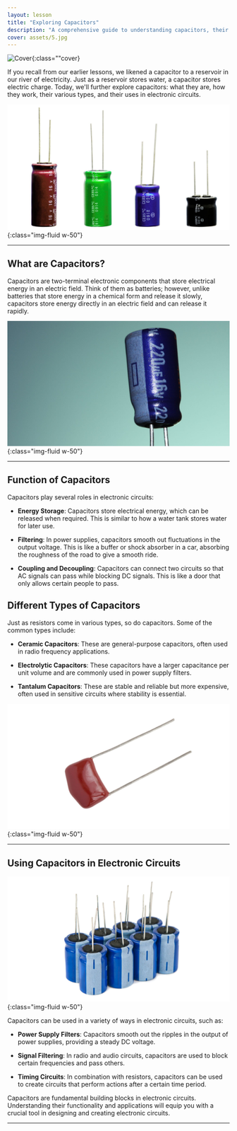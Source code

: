 ```yaml
---
layout: lesson
title: "Exploring Capacitors"
description: "A comprehensive guide to understanding capacitors, their function, different types, and how they are used in electronic circuits."
cover: assets/5.jpg
---
```


![Cover]({{page.cover}}){:class=""cover}

If you recall from our earlier lessons, we likened a capacitor to a reservoir in our river of electricity. Just as a reservoir stores water, a capacitor stores electric charge. Today, we'll further explore capacitors: what they are, how they work, their various types, and their uses in electronic circuits.

![Capacitors](assets/cap1.jpg){:class="img-fluid w-50"}

---

## What are Capacitors?

Capacitors are two-terminal electronic components that store electrical energy in an electric field. Think of them as batteries; however, unlike batteries that store energy in a chemical form and release it slowly, capacitors store energy directly in an electric field and can release it rapidly.

![Capacitors](assets/cap2.jpg){:class="img-fluid w-50"}

---

## Function of Capacitors

Capacitors play several roles in electronic circuits:

- **Energy Storage**: Capacitors store electrical energy, which can be released when required. This is similar to how a water tank stores water for later use.

- **Filtering**: In power supplies, capacitors smooth out fluctuations in the output voltage. This is like a buffer or shock absorber in a car, absorbing the roughness of the road to give a smooth ride.

- **Coupling and Decoupling**: Capacitors can connect two circuits so that AC signals can pass while blocking DC signals. This is like a door that only allows certain people to pass.

## Different Types of Capacitors

Just as resistors come in various types, so do capacitors. Some of the common types include:

- **Ceramic Capacitors**: These are general-purpose capacitors, often used in radio frequency applications.

- **Electrolytic Capacitors**: These capacitors have a larger capacitance per unit volume and are commonly used in power supply filters.

- **Tantalum Capacitors**: These are stable and reliable but more expensive, often used in sensitive circuits where stability is essential.

![Capacitors](assets/cap5.jpg){:class="img-fluid w-50"}

---

## Using Capacitors in Electronic Circuits

![Capacitors](assets/cap3.jpg){:class="img-fluid w-50"}

Capacitors can be used in a variety of ways in electronic circuits, such as:

- **Power Supply Filters**: Capacitors smooth out the ripples in the output of power supplies, providing a steady DC voltage.

- **Signal Filtering**: In radio and audio circuits, capacitors are used to block certain frequencies and pass others.

- **Timing Circuits**: In combination with resistors, capacitors can be used to create circuits that perform actions after a certain time period.

Capacitors are fundamental building blocks in electronic circuits. Understanding their functionality and applications will equip you with a crucial tool in designing and creating electronic circuits.

---
